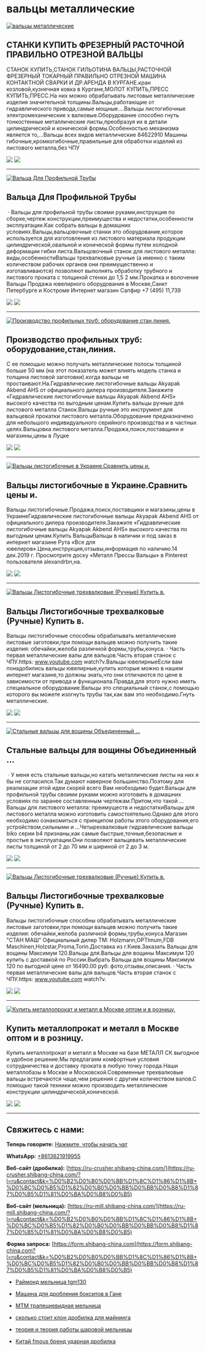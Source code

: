 # вальцы металлические

<a href="https://swt.shibang-china.com/?l=ru&img&k=%D0%B2%D0%B0%D0%BB%D1%8C%D1%86%D1%8B+%D0%BC%D0%B5%D1%82%D0%B0%D0%BB%D0%BB%D0%B8%D1%87%D0%B5%D1%81%D0%BA%D0%B8%D0%B5" target="_blank">![вальцы металлические](http://static.shibang-china.com/all-800x300/110.jpg)</a>

## СТАНКИ КУПИТЬ ФРЕЗЕРНЫЙ РАСТОЧНОЙ ПРАВИЛЬНО ОТРЕЗНОЙ ВАЛЬЦЫ
СТАНОК КУПИТЬ,СТАНОК ГИЛЬОТИНА ВАЛЬЦЫ,РАСТОЧНОЙ ФРЕЗЕРНЫЙ ТОКАРНЫЙ ПРАВИЛЬНО ОТРЕЗНОЙ МАШИНА КОНТАКТНОЙ СВАРКИ И ДР.АРЕНДА В КУРГАНЕ.кран козловой,кузнечная ковка в Кургане,МОЛОТ КУПИТЬ,ПРЕСС КУПИТЬ,ПРЕСС.На них можно обрабатывать листовые металлические изделия значительной толщины.Вальцы,работающие от гидравлического привода,самые мощные.…Вальцы листогибочные электромеханические х валковые.Оборудование способно гнуть тонкостенные металлические листы,преобразуя их в детали цилиндрической и конической формы.Особенностью механизма является то,…Вальцы всех видов металлические 84622910 Машины гибочные,кромкогибочные,правильные для обработки изделий из листового металла,без ЧПУ


<a href="https://whatsapp.shibangsoft.com/WhatsApp.php" target="_blank" title="WhatsApp">![](http://static.shibang-china.com/icon/whatsapp.png)</a> <a href="https://swt.shibang-china.com/?l=ru&icon&k=%D0%B2%D0%B0%D0%BB%D1%8C%D1%86%D1%8B+%D0%BC%D0%B5%D1%82%D0%B0%D0%BB%D0%BB%D0%B8%D1%87%D0%B5%D1%81%D0%BA%D0%B8%D0%B5" target="_blank">![](http://static.shibang-china.com/icon/chat-ru.png)</a>

---

<a href="https://swt.shibang-china.com/?l=ru&img&k=%D0%B2%D0%B0%D0%BB%D1%8C%D1%86%D1%8B+%D0%BC%D0%B5%D1%82%D0%B0%D0%BB%D0%BB%D0%B8%D1%87%D0%B5%D1%81%D0%BA%D0%B8%D0%B5" target="_blank">![Вальца Для Профильной Трубы](http://static.shibang-china.com/all-800x300/660.jpg)</a>

## Вальца Для Профильной Трубы
&nbsp;&#0183;&#32;Вальцы для профильной трубы своими руками,инструкция по сборке,чертеж конструкции,преимущества и недостатки,особенности эксплуатации.Как собрать вальцы в домашних условиях.Вальцы,вальцовочные станки это оборудование,которое используется для изготовления из листового материала продукции цилиндрической,овальной и конической формы путем холодной деформации гибки листа.Вальцовочный станок для листового металла: виды,особенностиВальцы трехвалковые ручные (а именно с таким количеством рабочих органов они преимущественно и изготавливаются) позволяют выполнять обработку трубного и листового проката с толщиной стенки до 1,5 2 мм.Прокатка и волочение Вальцы Продажа ювелирного оборудования в Москве,Санкт Петербурге и Костроме Интернет магазин Сапфир +7 (495) 11,739


<a href="https://whatsapp.shibangsoft.com/WhatsApp.php" target="_blank" title="WhatsApp">![](http://static.shibang-china.com/icon/whatsapp.png)</a> <a href="https://swt.shibang-china.com/?l=ru&icon&k=%D0%B2%D0%B0%D0%BB%D1%8C%D1%86%D1%8B+%D0%BC%D0%B5%D1%82%D0%B0%D0%BB%D0%BB%D0%B8%D1%87%D0%B5%D1%81%D0%BA%D0%B8%D0%B5" target="_blank">![](http://static.shibang-china.com/icon/chat-ru.png)</a>

---

<a href="https://swt.shibang-china.com/?l=ru&img&k=%D0%B2%D0%B0%D0%BB%D1%8C%D1%86%D1%8B+%D0%BC%D0%B5%D1%82%D0%B0%D0%BB%D0%BB%D0%B8%D1%87%D0%B5%D1%81%D0%BA%D0%B8%D0%B5" target="_blank">![Производство профильных труб: оборудование,стан,линия.](http://static.shibang-china.com/all-800x300/970.jpg)</a>

## Производство профильных труб: оборудование,стан,линия.
С ее помощью можно получать металлические полосы толщиной больше 50 мм (на этот показатель может влиять модель станка и толщина листовой заготовки).когда вальцы не простаивают.На.Гидравлические листогибочные вальцы Akyapak Akbend AHS от официального дилера производителя.Закажите &#171;Гидравлические листогибочные вальцы Akyapak Akbend AHS&#187; высокого качества по выгодным ценам.Купить вальцы ручные для листового металла Станок.Вальцы ручные это инструмент для вальцевой прокатки листового металла.Оборудование предназначено для небольшого индивидуального серийного производства и в частных целях.Вальцовка листового металла.Продажа,поиск,поставщики и магазины,цены в Луцке


<a href="https://whatsapp.shibangsoft.com/WhatsApp.php" target="_blank" title="WhatsApp">![](http://static.shibang-china.com/icon/whatsapp.png)</a> <a href="https://swt.shibang-china.com/?l=ru&icon&k=%D0%B2%D0%B0%D0%BB%D1%8C%D1%86%D1%8B+%D0%BC%D0%B5%D1%82%D0%B0%D0%BB%D0%BB%D0%B8%D1%87%D0%B5%D1%81%D0%BA%D0%B8%D0%B5" target="_blank">![](http://static.shibang-china.com/icon/chat-ru.png)</a>

---

<a href="https://swt.shibang-china.com/?l=ru&img&k=%D0%B2%D0%B0%D0%BB%D1%8C%D1%86%D1%8B+%D0%BC%D0%B5%D1%82%D0%B0%D0%BB%D0%BB%D0%B8%D1%87%D0%B5%D1%81%D0%BA%D0%B8%D0%B5" target="_blank">![Вальцы листогибочные в Украине.Сравнить цены и.](http://static.shibang-china.com/all-800x300/441.jpg)</a>

## Вальцы листогибочные в Украине.Сравнить цены и.
Вальцы листогибочные.Продажа,поиск,поставщики и магазины,цены в УкраинеГидравлические листогибочные вальцы Akyapak Akbend AHS от официального дилера производителя.Закажите &#171;Гидравлические листогибочные вальцы Akyapak Akbend AHS&#187; высокого качества по выгодным ценам.Купить ВальцыВальцы в наличии и под заказ в интернет магазине Рута &#171;Все для ювелиров&#187;.Цена,инструкция,отзывы,информация по наличию.14 дек.2019 г. Просмотрите доску &#171;Металл Прессы Вальцы&#187; в Pinterest пользователя alexandrbn,на.


<a href="https://whatsapp.shibangsoft.com/WhatsApp.php" target="_blank" title="WhatsApp">![](http://static.shibang-china.com/icon/whatsapp.png)</a> <a href="https://swt.shibang-china.com/?l=ru&icon&k=%D0%B2%D0%B0%D0%BB%D1%8C%D1%86%D1%8B+%D0%BC%D0%B5%D1%82%D0%B0%D0%BB%D0%BB%D0%B8%D1%87%D0%B5%D1%81%D0%BA%D0%B8%D0%B5" target="_blank">![](http://static.shibang-china.com/icon/chat-ru.png)</a>

---

<a href="https://swt.shibang-china.com/?l=ru&img&k=%D0%B2%D0%B0%D0%BB%D1%8C%D1%86%D1%8B+%D0%BC%D0%B5%D1%82%D0%B0%D0%BB%D0%BB%D0%B8%D1%87%D0%B5%D1%81%D0%BA%D0%B8%D0%B5" target="_blank">![Вальцы Листогибочные трехвалковые (Ручные) Купить в.](http://static.shibang-china.com/all-800x300/71.jpg)</a>

## Вальцы Листогибочные трехвалковые (Ручные) Купить в.
Вальцы листогибочные способны обрабатывать металлические листовые заготовки,при помощи вальцев можно получить такие изделия: обечайки,желоба различной формы,трубы,конуса.&nbsp;&#0183;&#32;Часть первая металлические валы для вальцов.Часть вторая станок с ЧПУ.https: www.youtube.com watch?v.Вальцы ювелирныеЕсли вам понадобились вальцы ювелирные,купить которые можно в нашем интернет магазине,то должны знать,что они отличаются по цене в зависимости от привода и функционала.Правда,для этого нужно иметь специальное оборудование.Вальцы это специальный станок,с помощью которого вы можете изогнуть трубы так,как вам это необходимо.Гнуть металлические.


<a href="https://whatsapp.shibangsoft.com/WhatsApp.php" target="_blank" title="WhatsApp">![](http://static.shibang-china.com/icon/whatsapp.png)</a> <a href="https://swt.shibang-china.com/?l=ru&icon&k=%D0%B2%D0%B0%D0%BB%D1%8C%D1%86%D1%8B+%D0%BC%D0%B5%D1%82%D0%B0%D0%BB%D0%BB%D0%B8%D1%87%D0%B5%D1%81%D0%BA%D0%B8%D0%B5" target="_blank">![](http://static.shibang-china.com/icon/chat-ru.png)</a>

---

<a href="https://swt.shibang-china.com/?l=ru&img&k=%D0%B2%D0%B0%D0%BB%D1%8C%D1%86%D1%8B+%D0%BC%D0%B5%D1%82%D0%B0%D0%BB%D0%BB%D0%B8%D1%87%D0%B5%D1%81%D0%BA%D0%B8%D0%B5" target="_blank">![Стальные вальцы для вощины Объединенный …](http://static.shibang-china.com/all-800x300/1459.jpg)</a>

## Стальные вальцы для вощины Объединенный …
&nbsp;&#0183;&#32;У меня есть стальные вальцы,но катать металлические листы на них я бы не согласился.Так думают наверное большинство.Поэтому для реализации этой идеи скорей всего Вам необходимо будет.Вальцы для профильной трубы своими руками можно изготовить в домашних условиях по заранее составленным чертежам.Притом,что такой …Вальцы для листового металла: преимуществ и недостаткиВальцы для листового металла можно изготовить самостоятельно.Однако для этого необходимо ознакомиться с принципом работы этого оборудования,его устройством,сильными и …Четырехвалковые гидравлические вальцы biko серии b4 признаны,как самые быстрые,точные,безопасные и простые в эксплуатации.Они позволяют вальцевать металлические листы толщиной от 2 до 70 мм и шириной от 2 до 3 м.


<a href="https://whatsapp.shibangsoft.com/WhatsApp.php" target="_blank" title="WhatsApp">![](http://static.shibang-china.com/icon/whatsapp.png)</a> <a href="https://swt.shibang-china.com/?l=ru&icon&k=%D0%B2%D0%B0%D0%BB%D1%8C%D1%86%D1%8B+%D0%BC%D0%B5%D1%82%D0%B0%D0%BB%D0%BB%D0%B8%D1%87%D0%B5%D1%81%D0%BA%D0%B8%D0%B5" target="_blank">![](http://static.shibang-china.com/icon/chat-ru.png)</a>

---

<a href="https://swt.shibang-china.com/?l=ru&img&k=%D0%B2%D0%B0%D0%BB%D1%8C%D1%86%D1%8B+%D0%BC%D0%B5%D1%82%D0%B0%D0%BB%D0%BB%D0%B8%D1%87%D0%B5%D1%81%D0%BA%D0%B8%D0%B5" target="_blank">![Вальцы Листогибочные трехвалковые (Ручные) Купить в.](http://static.shibang-china.com/all-800x300/1428.jpg)</a>

## Вальцы Листогибочные трехвалковые (Ручные) Купить в.
Вальцы листогибочные способны обрабатывать металлические листовые заготовки,при помощи вальцев можно получить такие изделия: обечайки,желоба различной формы,трубы,конуса.Магазин &quot;СТАН МАШ&quot; Официальный дилер TM: Holzmann,OPTImum,FDB Maschinen,Holzstar,Proma,Torin.Доставка из г.Киев.Заказать Вальцы для вощины Максимум 120.Вальцы для.Вальцы для вощины Максимум 120 купить с доставкой по России.Выбрать Вальцы для вощины Максимум 120 по выгодной цене от 16490.00 руб: фото,отзывы,описания.&nbsp;&#0183;&#32;Часть первая металлические валы для вальцов.Часть вторая станок с ЧПУ.https: www.youtube.com watch?v.


<a href="https://whatsapp.shibangsoft.com/WhatsApp.php" target="_blank" title="WhatsApp">![](http://static.shibang-china.com/icon/whatsapp.png)</a> <a href="https://swt.shibang-china.com/?l=ru&icon&k=%D0%B2%D0%B0%D0%BB%D1%8C%D1%86%D1%8B+%D0%BC%D0%B5%D1%82%D0%B0%D0%BB%D0%BB%D0%B8%D1%87%D0%B5%D1%81%D0%BA%D0%B8%D0%B5" target="_blank">![](http://static.shibang-china.com/icon/chat-ru.png)</a>

---

<a href="https://swt.shibang-china.com/?l=ru&img&k=%D0%B2%D0%B0%D0%BB%D1%8C%D1%86%D1%8B+%D0%BC%D0%B5%D1%82%D0%B0%D0%BB%D0%BB%D0%B8%D1%87%D0%B5%D1%81%D0%BA%D0%B8%D0%B5" target="_blank">![Купить металлопрокат и металл в Москве оптом и в розницу.](http://static.shibang-china.com/all-800x300/973.jpg)</a>

## Купить металлопрокат и металл в Москве оптом и в розницу.
Купить металлопрокат и металл в Москве на базе МЕТАЛЛ СК выгодное и удобное решение.Мы предлагаем комфортные условия сотрудничества и доставку проката в любую точку города.Наши металлобазы в Москве и Московской.Современные трехвалковые вальцы встречаются чаще,чем решения с другим количеством валов.С помощью такой техники можно производить металлические конструкции цилиндрической,конической.

<a href="https://whatsapp.shibangsoft.com/WhatsApp.php" target="_blank" title="WhatsApp">![](http://static.shibang-china.com/icon/whatsapp.png)</a> <a href="https://swt.shibang-china.com/?l=ru&icon&k=%D0%B2%D0%B0%D0%BB%D1%8C%D1%86%D1%8B+%D0%BC%D0%B5%D1%82%D0%B0%D0%BB%D0%BB%D0%B8%D1%87%D0%B5%D1%81%D0%BA%D0%B8%D0%B5" target="_blank">![](http://static.shibang-china.com/icon/chat-ru.png)</a>

---
## Свяжитесь с нами:

**Теперь говорите:** [Нажмите, чтобы начать чат](https://swt.shibang-china.com?l=ru&contact&k=%D0%B2%D0%B0%D0%BB%D1%8C%D1%86%D1%8B+%D0%BC%D0%B5%D1%82%D0%B0%D0%BB%D0%BB%D0%B8%D1%87%D0%B5%D1%81%D0%BA%D0%B8%D0%B5)

**WhatsApp:**  [+8613621919955](https://whatsapp.shibangsoft.com/WhatsApp.php)

**Веб-сайт (дробилка):** [https://ru-crusher.shibang-china.com/](https://ru-crusher.shibang-china.com/?l=ru&contact&k=%D0%B2%D0%B0%D0%BB%D1%8C%D1%86%D1%8B+%D0%BC%D0%B5%D1%82%D0%B0%D0%BB%D0%BB%D0%B8%D1%87%D0%B5%D1%81%D0%BA%D0%B8%D0%B5)

**Веб-сайт (мельница):** [https://ru-mill.shibang-china.com/](https://ru-mill.shibang-china.com/?l=ru&contact&k=%D0%B2%D0%B0%D0%BB%D1%8C%D1%86%D1%8B+%D0%BC%D0%B5%D1%82%D0%B0%D0%BB%D0%BB%D0%B8%D1%87%D0%B5%D1%81%D0%BA%D0%B8%D0%B5)

**Форма запроса:** [https://form.shibang-china.com](https://form.shibang-china.com?l=ru&contact&k=%D0%B2%D0%B0%D0%BB%D1%8C%D1%86%D1%8B+%D0%BC%D0%B5%D1%82%D0%B0%D0%BB%D0%BB%D0%B8%D1%87%D0%B5%D1%81%D0%BA%D0%B8%D0%B5)

* [Раймонд мельница tgm130](../123/%D0%A0%D0%B0%D0%B9%D0%BC%D0%BE%D0%BD%D0%B4%20%D0%BC%D0%B5%D0%BB%D1%8C%D0%BD%D0%B8%D1%86%D0%B0%20tgm130.md)

* [Машина для дробления бокситов в Гане](../121/%D0%9C%D0%B0%D1%88%D0%B8%D0%BD%D0%B0%20%D0%B4%D0%BB%D1%8F%20%D0%B4%D1%80%D0%BE%D0%B1%D0%BB%D0%B5%D0%BD%D0%B8%D1%8F%20%D0%B1%D0%BE%D0%BA%D1%81%D0%B8%D1%82%D0%BE%D0%B2%20%D0%B2%20%D0%93%D0%B0%D0%BD%D0%B5.md)

* [МТМ трапециевидная мельница](../123/%D0%9C%D0%A2%D0%9C%20%D1%82%D1%80%D0%B0%D0%BF%D0%B5%D1%86%D0%B8%D0%B5%D0%B2%D0%B8%D0%B4%D0%BD%D0%B0%D1%8F%20%D0%BC%D0%B5%D0%BB%D1%8C%D0%BD%D0%B8%D1%86%D0%B0.md)

* [сколько стоит клон дробилка для майнинга](../122/%D1%81%D0%BA%D0%BE%D0%BB%D1%8C%D0%BA%D0%BE%20%D1%81%D1%82%D0%BE%D0%B8%D1%82%20%D0%BA%D0%BB%D0%BE%D0%BD%20%D0%B4%D1%80%D0%BE%D0%B1%D0%B8%D0%BB%D0%BA%D0%B0%20%D0%B4%D0%BB%D1%8F%20%D0%BC%D0%B0%D0%B9%D0%BD%D0%B8%D0%BD%D0%B3%D0%B0.md)

* [теория и теория работы шаровой мельницы](../123/%D1%82%D0%B5%D0%BE%D1%80%D0%B8%D1%8F%20%D0%B8%20%D1%82%D0%B5%D0%BE%D1%80%D0%B8%D1%8F%20%D1%80%D0%B0%D0%B1%D0%BE%D1%82%D1%8B%20%D1%88%D0%B0%D1%80%D0%BE%D0%B2%D0%BE%D0%B9%20%D0%BC%D0%B5%D0%BB%D1%8C%D0%BD%D0%B8%D1%86%D1%8B.md)

* [Китай fmous бренд ударная дробилка](../124/%D0%9A%D0%B8%D1%82%D0%B0%D0%B9%20fmous%20%D0%B1%D1%80%D0%B5%D0%BD%D0%B4%20%D1%83%D0%B4%D0%B0%D1%80%D0%BD%D0%B0%D1%8F%20%D0%B4%D1%80%D0%BE%D0%B1%D0%B8%D0%BB%D0%BA%D0%B0.md)